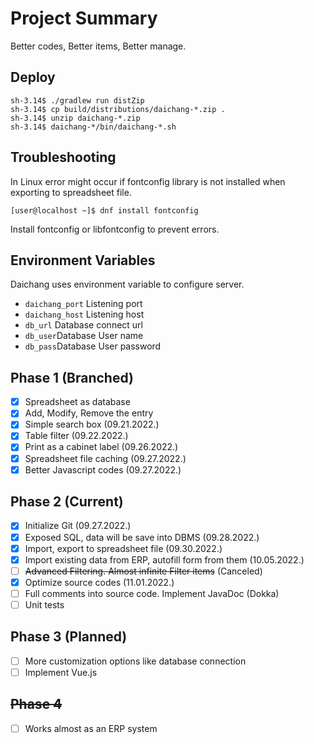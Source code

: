 # Project Summary
Better codes, Better items, Better manage.
## Deploy
```shell
sh-3.14$ ./gradlew run distZip
sh-3.14$ cp build/distributions/daichang-*.zip .
sh-3.14$ unzip daichang-*.zip
sh-3.14$ daichang-*/bin/daichang-*.sh
```
## Troubleshooting
In Linux error might occur if fontconfig library is not installed when exporting to spreadsheet file.
```shell
[user@localhost ~]$ dnf install fontconfig
```
Install fontconfig or libfontconfig to prevent errors.
## Environment Variables
Daichang uses environment variable to configure server.
 - ```daichang_port``` Listening port
 - ```daichang_host``` Listening host
 - ```db_url``` Database connect url
 - ```db_user```Database User name
 - ```db_pass```Database User password
## Phase 1 (Branched)
 - [x] Spreadsheet as database
 - [x] Add, Modify, Remove the entry
 - [x] Simple search box (09.21.2022.)
 - [x] Table filter (09.22.2022.)
 - [x] Print as a cabinet label (09.26.2022.)
 - [x] Spreadsheet file caching (09.27.2022.)
 - [x] Better Javascript codes (09.27.2022.)

## Phase 2 (Current)
 - [x] Initialize Git (09.27.2022.)
 - [x] Exposed SQL, data will be save into DBMS (09.28.2022.)
 - [x] Import, export to spreadsheet file (09.30.2022.)
 - [x] Import existing data from ERP, autofill form from them (10.05.2022.)
 - [ ] ~~Advanced Filtering. Almost infinite Filter items~~ (Canceled)
 - [x] Optimize source codes (11.01.2022.)
 - [ ] Full comments into source code. Implement JavaDoc (Dokka)
 - [ ] Unit tests

## Phase 3 (Planned)
 - [ ] More customization options like database connection
 - [ ] Implement Vue.js

## ~~Phase 4~~
 - [ ] Works almost as an ERP system
